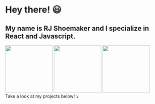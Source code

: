 # Hey there! 😃
## My name is RJ Shoemaker and I specialize in React and Javascript.
<img src='https://cdn4.iconfinder.com/data/icons/logos-3/600/React.js_logo-1024.png' width=150 height=150 style='display: inline;' />
<img src='https://upload.wikimedia.org/wikipedia/commons/6/6a/JavaScript-logo.png' width=150 height=150 style='display: inline;' />
<img src='https://upload.wikimedia.org/wikipedia/commons/thumb/8/8e/Nextjs-logo.svg/414px-Nextjs-logo.svg.png' width=150 style='display: inline;' />
<br />
Take a look at my projects below! ⤵️

<!--
**rjshoemaker55/rjshoemaker55** is a ✨ _special_ ✨ repository because its `README.md` (this file) appears on your GitHub profile.

Here are some ideas to get you started:

- 🔭 I’m currently working on ...
- 🌱 I’m currently learning ...
- 👯 I’m looking to collaborate on ...
- 🤔 I’m looking for help with ...
- 💬 Ask me about ...
- 📫 How to reach me: ...
- 😄 Pronouns: ...
- ⚡ Fun fact: ...
-->
